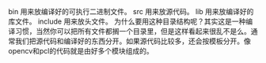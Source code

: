 bin 用来放编译好的可执行二进制文件。
src 用来放源代码。
lib 用来放编译好的库文件。
include 用来放头文件。
为什么要用这种目录结构呢？其实这是一种编译习惯，当然你可以把所有文件都搁一个目录里，但是这样看起来很乱不是么。通常我们把源代码和编译好的东西分开。如果源代码比较多，还会按模板分开。像opencv和pcl的代码就是由好多个模块组成的。

